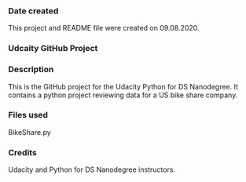 ### Date created
This project and README file were created on 09.08.2020.

### Udcaity GitHub Project


### Description
This is the GitHub project for the Udacity Python for DS Nanodegree. It contains a python project reviewing data for a US bike share company.

### Files used
BikeShare.py

### Credits
Udacity and Python for DS Nanodegree instructors. 

